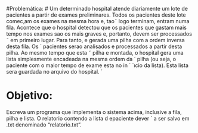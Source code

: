 #Problemática: #
Um determinado hospital atende diariamente um lote de pacientes a partir de exames
preliminares. Todos os pacientes deste lote comec¸am os exames na mesma hora e, tao˜
logo terminam, entram numa fila. Acontece que o hospital detectou que os pacientes que
gastam mais tempo nos exames sao os mais graves e, portanto, devem ser processados ˜
em primeiro lugar. Para tanto, e gerada uma pilha com a ordem inversa desta fila. Os ´
pacientes serao analisados e processados a partir desta pilha. Ao mesmo tempo que esta ˜
pilha e montada, o hospital gera uma lista simplesmente encadeada na mesma ordem da ´
pilha (ou seja, o paciente com o maior tempo de exame esta no in ´ ´ıcio da lista). Esta lista
sera guardada no arquivo do hospital. ´

# Objetivo:
Escreva um programa que implementa o sistema acima, inclusive a fila, pilha e lista. O
relatorio contendo a lista d epaciente dever ´ a ser salvo em .txt denominado “relatorio.txt”.
